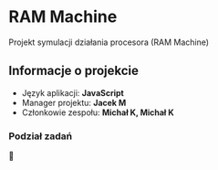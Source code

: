 # RAM Machine

Projekt symulacji działania procesora (RAM Machine) 

## Informacje o projekcie

- Język aplikacji: **JavaScript**
- Manager projektu: **Jacek M**
- Członkowie zespołu: **Michał K, Michał K**

### Podział zadań
👀
